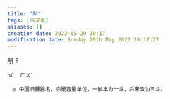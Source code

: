 ```yaml
---
title: "斛"
tags: [古汉语]
aliases: []
creation date: 2022-05-29 20:17
modification date: Sunday 29th May 2022 20:17:27
---
```


斛
?
```
hú  ㄏㄨˊ

　◎ 中国旧量器名，亦是容量单位，一斛本为十斗，后来改为五斗。
```
